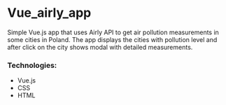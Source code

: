 # Vue_airly_app
Simple Vue.js app that uses Airly API to get air pollution measurements in some cities in Poland.
The app displays the cities with pollution level and after click on the city shows modal with detailed measurements.

### Technologies:
- Vue.js
- CSS
- HTML
